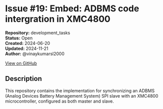 # Issue #19: Embed: ADBMS code intergration in XMC4800

**Repository:** development_tasks  
**Status:** Open  
**Created:** 2024-06-20  
**Updated:** 2024-11-21  
**Author:** @vinaykumarsl2000  

[View on GitHub](https://github.com/Simtestlab/development_tasks/issues/19)

## Description

This repository contains the implementation for synchronizing an ADBMS (Analog Devices Battery Management System) SPI slave with an XMC4800 microcontroller, configured as both master and slave.